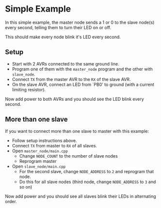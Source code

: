 # Simple Example

In this simple example, the master node sends a 1 or 0 to the slave node(s)
every second, telling them to turn their LED on or off.

This should make every node blink it's LED every second.

## Setup

 * Start with 2 AVRs connected to the same ground line.
 * Program one of them with the `master_node` program and the other with `slave_node`.
 * Connect `TX` from the master AVR to the `RX` of the slave AVR.
 * On the slave AVR, connect an LED from `PB0' to ground (with a current limiting resistor).

Now add power to both AVRs and you should see the LED blink every second.

## More than one slave

 If you want to connect more than one slave to master with this example:

  * Follow setup instructions above.
  * Connect `TX` from master to `RX` of all slaves.
  * Open `master_node/main.cpp`
    * Change `NODE_COUNT` to the number of slave nodes
    * Reprogram master
  * Open `slave_node/main.cpp`
    * For the second slave, change `NODE_ADDRESS` to `2` and reprogram that node.
    * Do this for all slave nodes (third node, change `NODE_ADDRESS` to `3` and so on)

Now add power and you should see all slaves blink their LEDs in alternating order.